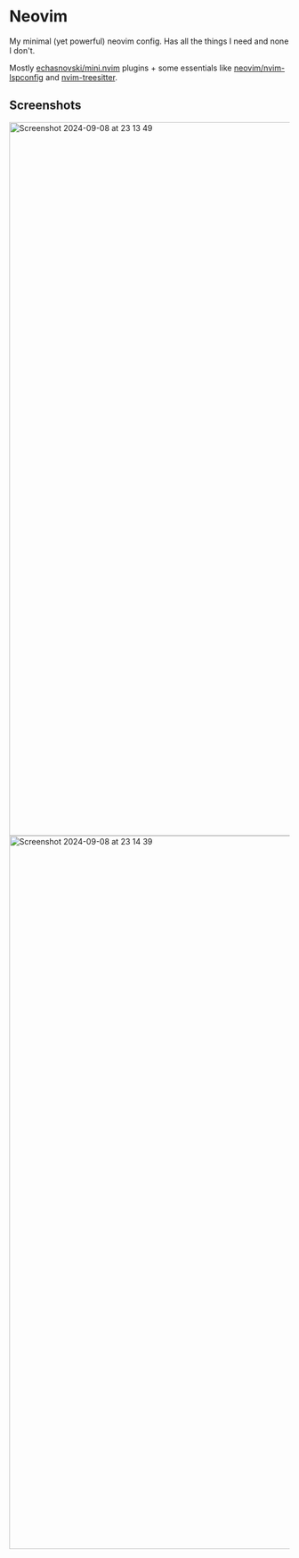 # Neovim

My minimal (yet powerful) neovim config. Has all the things I need and none I don't.

Mostly [echasnovski/mini.nvim](https://github.com/echasnovski/mini.nvim) plugins + some essentials like [neovim/nvim-lspconfig](https://github.com/neovim/nvim-lspconfig) and [nvim-treesitter](https://github.com/nvim-treesitter/nvim-treesitter).

## Screenshots

<img width="1280" alt="Screenshot 2024-09-08 at 23 13 49" src="https://github.com/user-attachments/assets/6bbd4ec5-5229-46c8-8943-602ae62d2682">

<img width="1280" alt="Screenshot 2024-09-08 at 23 14 39" src="https://github.com/user-attachments/assets/379a7d31-afc7-4ac5-b6a6-de84310dba5c">
